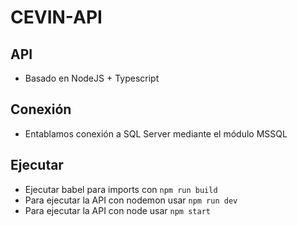# CEVIN-API

## API
- Basado en NodeJS + Typescript

## Conexión
- Entablamos conexión a SQL Server mediante el módulo MSSQL

## Ejecutar
- Ejecutar babel para imports con `npm run build`
- Para ejecutar la API con nodemon usar `npm run dev`
- Para ejecutar la API con node usar `npm start`
